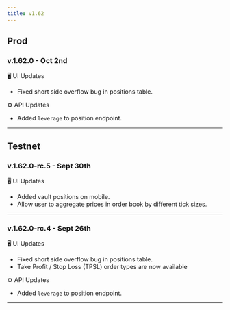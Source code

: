 ```yaml
---
title: v1.62
---
```


## Prod

### v.1.62.0 - Oct 2nd

🖥️  UI Updates

* Fixed short side overflow bug in positions table.

⚙️ API Updates

* Added `leverage` to position endpoint.

***

## Testnet

### v.1.62.0-rc.5 - Sept 30th

🖥️  UI Updates

* Added vault positions on mobile.
* Allow user to aggregate prices in order book by different tick sizes.

***

### v.1.62.0-rc.4 - Sept 26th

🖥️  UI Updates

* Fixed short side overflow bug in positions table.
* Take Profit / Stop Loss (TPSL) order types are now available

⚙️ API Updates

* Added `leverage` to position endpoint.

***
